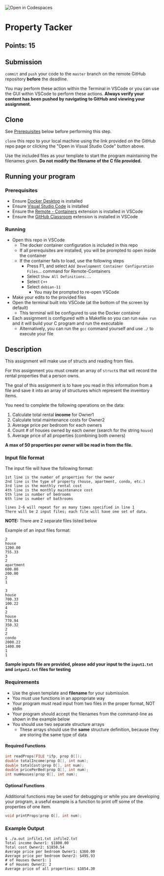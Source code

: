 ![Open in Codespaces](https://classroom.github.com/assets/open-in-codespaces-abfff4d4e15f9e1bd8274d9a39a0befe03a0632bb0f153d0ec72ff541cedbe34.svg)
# Property Tacker
## Points: 15

## Submission

`commit` and `push` your code to the `master` branch on the remote GitHub repository **before** the deadline.

You may perform these action within the Terminal in VSCode or you can use the GUI within VSCode to perform these actions. **Always verify your content has been pushed by navigating to GitHub and viewing your assignment.**

## Clone

See [Prerequisites](#prerequisites) below before performing this step.

`clone` this repo to your local machine using the link provided on the GitHub repo page or clicking the "Open in Visual Studio Code" button above.

Use the included files as your template to start the program maintaining the filenames given. **Do not modify the filename of the C file provided.**

## Running your program
### Prerequisites

* Ensure [Docker Desktop](https://www.docker.com/products/docker-desktop) is installed
* Ensure [Visual Studio Code](https://code.visualstudio.com/download) is installed
* Ensure the [Remote - Containers](https://marketplace.visualstudio.com/items?itemName=ms-vscode-remote.remote-containers) extension is installed in VSCode
* Ensure the [GitHub Classroom](https://marketplace.visualstudio.com/items?itemName=GitHub.classroom) extension is installed in VSCode

### Running

* Open this repo in VSCode
    * The docker container configuration is included in this repo
    * If all prerequisites are installed, you will be prompted to open inside the container
    * If the container fails to load, use the following steps
        * Press F1, and select `Add Development Container Configuration Files`... command for Remote-Containers
        * Select `Show All Definitions...`
        * Select `C++`
        * Select `debian-11`
            * You may be prompted to re-open VSCode
* Make your edits to the provided files
* Open the terminal built into VSCode (at the bottom of the screen by default)
    * This terminal will be configured to use the Docker container
* Each assignment is configured with a Makefile so you can run `make run` and it will build your C program and run the executable
    * Alternatively, you can run the `gcc` command yourself and use `./` to execute your file

## Description

This assignment will make use of structs and reading from files.

For this assignment you must create an array of `struct`s that will record the rental properties that a person owns.

The goal of this assignment is to have you read in this information from a file and save it into an array of structures which represent the inventory items.

You need to complete the following operations on the data:
1. Calculate total rental **income** for Owner1
2. Calculate total maintenance costs for Owner2
3. Average price per bedroom for each owners
4. Count # of houses owned by each owner (search for the string `house`)
5. Average price of all properties (combining both owners)

**A max of 50 properties per owner will be read in from the file.**

### Input file format

The input file will have the following format:

```
1st line is the number of properties for the owner
2nd line is the type of property (house, apartment, condo, etc.)
3rd line is the monthly rental cost
4th line is the monthly maintenance cost
5th line is number of bedrooms
6th line is number of bathrooms

lines 2-6 will repeat for as many times specified in line 1
There will be 2 input files; each file will have one set of data.
```

**NOTE:** There are 2 separate files listed below

Example of an input files format:

```
2
house
1200.00
755.33
3
2
apartment
600.00
200.00
2
1
```
```
3
house
700.33
100.22
4
2
house
770.94
350.32
2
2
condo
2000.22
1400.00
1
1
```

**Sample inputs file are provided, please add your input to the `input1.txt` and `intput2.txt` files for testing**

### Requirements

* Use the given template and **filename** for your submission.
* You must use functions in an appropriate way
* Your program must read input from two files in the proper format, NOT stdin
* Your program should accept the filenames from the command-line as shown in the example below
* You should use two separate structure arrays
    * These arrays should use the **same** structure definition, because they are storing the same type of data

#### Required Functions

```c
int readProps(FILE *ifp, prop O[]);
double totalIncome(prop O[], int num);
double totalCost(prop O[], int num);
double pricePerBed(prop O[], int num);
int numHouses(prop O[], int num);
```

#### Optional Functions

Additional functions may be used for debugging or while you are developing your program, a useful example is a function to print off some of the properties of one item.

```c
void printProps(prop O[], int num);
```

### Example Output

```
$ ./a.out infile1.txt infile2.txt
Total income Owner1: $1800.00
Total cost Owner2: $1850.54
Average price per bedroom Owner1: $360.00
Average price per bedroom Owner2: $495.93
# of Houses Owner1: 1
# of Houses Owner2: 2
Average price of all properties: $1054.30
```
